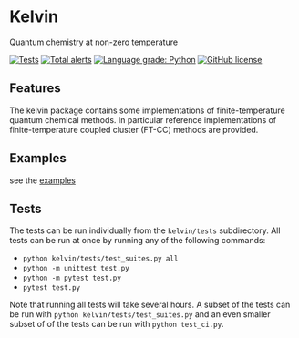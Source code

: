 # Kelvin
Quantum chemistry at non-zero temperature

[![Tests](https://github.com/awhite862/kelvin/workflows/CI/badge.svg)](https://github.com/awhite862/kelvin/actions/workflows/ci.yml)
[![Total alerts](https://img.shields.io/lgtm/alerts/g/awhite862/kelvin.svg?logo=lgtm&logoWidth=18)](https://lgtm.com/projects/g/awhite862/kelvin/alerts/)
[![Language grade: Python](https://img.shields.io/lgtm/grade/python/g/awhite862/kelvin.svg?logo=lgtm&logoWidth=18)](https://lgtm.com/projects/g/awhite862/kelvin/context:python)
[![GitHub license](https://img.shields.io/badge/license-MIT-blue.svg)](https://raw.githubusercontent.com/awhite862/kelvin/master/LICENSE)

## Features
The kelvin package contains some implementations of finite-temperature quantum chemical methods. In particular reference implementations of finite-temperature coupled cluster (FT-CC) methods are provided.

## Examples
see the [examples](../master/examples)

## Tests
The tests can be run individually from the `kelvin/tests` subdirectory. All tests can be run at once by running any of the following commands:
  - `python kelvin/tests/test_suites.py all`
  - `python -m unittest test.py`
  - `python -m pytest test.py`
  - `pytest test.py`

Note that running all tests will take several hours. A subset of the tests can be run with `python kelvin/tests/test_suites.py`
and an even smaller subset of of the tests can be run with `python test_ci.py`.
